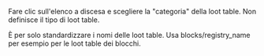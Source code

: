 Fare clic sull'elenco a discesa e scegliere la "categoria" della loot table. Non definisce il tipo di loot table.

È per solo standardizzare i nomi delle loot table. Usa blocks/registry_name per esempio per le loot table dei blocchi.